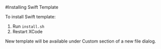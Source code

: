 #Installing Swift Template

To install Swift template:

1. Run `install.sh`
2. Restart XCode

New template will be available under Custom section of a new file dialog.
